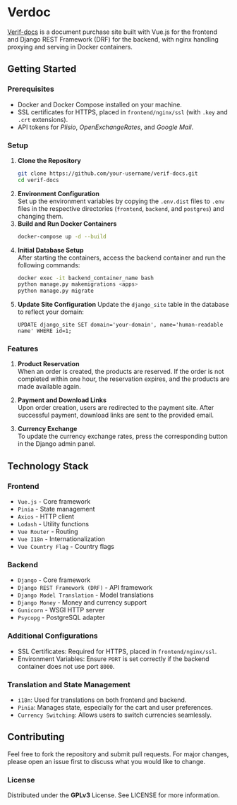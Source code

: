 # Verdoc
[Verif-docs](https://verif-docs.com) is a document purchase site built with Vue.js for the frontend and Django REST Framework (DRF) for the 
backend,
with nginx handling proxying and serving in Docker containers.

## Getting Started

### Prerequisites
* Docker and Docker Compose installed on your machine.
* SSL certificates for HTTPS, placed in `frontend/nginx/ssl` (with `.key` and `.crt` extensions).
* API tokens for _Plisio_, _OpenExchangeRates_, and _Google Mail_.

### Setup
1. **Clone the Repository**
    ```bash
    git clone https://github.com/your-username/verif-docs.git
    cd verif-docs
    ```
2. **Environment Configuration** \
   Set up the environment variables by copying the `.env.dist` files to `.env` files in the respective directories (`frontend`, `backend`, and
   `postgres`) and changing them.
3. **Build and Run Docker Containers**
    ```bash
    docker-compose up -d --build
    ```
4. **Initial Database Setup** \
   After starting the containers, access the backend container and run the following commands:
    ```bash
    docker exec -it backend_container_name bash
    python manage.py makemigrations <apps>
    python manage.py migrate
    ```
5. **Update Site Configuration**
   Update the `django_site` table in the database to reflect your domain:
    ```postgresql
    UPDATE django_site SET domain='your-domain', name='human-readable name' WHERE id=1;
    ```

### Features
1. **Product Reservation** \
   When an order is created, the products are reserved.
   If the order is not completed within one hour, the reservation expires, and the products are made available again.

2. **Payment and Download Links** \
   Upon order creation, users are redirected to the payment site. After successful payment, download links are sent to the provided email.

3. **Currency Exchange** \
   To update the currency exchange rates, press the corresponding button in the Django admin panel.

## Technology Stack

### Frontend
* `Vue.js` - Core framework
* `Pinia` - State management
* `Axios` - HTTP client
* `Lodash` - Utility functions
* `Vue Router` - Routing
* `Vue I18n` - Internationalization
* `Vue Country Flag` - Country flags

### Backend
* `Django` - Core framework
* `Django REST Framework (DRF)` - API framework
* `Django Model Translation` - Model translations
* `Django Money` - Money and currency support
* `Gunicorn` - WSGI HTTP server
* `Psycopg` - PostgreSQL adapter

### Additional Configurations
* SSL Certificates: Required for HTTPS, placed in `frontend/nginx/ssl`.
* Environment Variables: Ensure `PORT` is set correctly if the backend container does not use port `8000`.

### Translation and State Management
* `i18n`: Used for translations on both frontend and backend.
* `Pinia`: Manages state, especially for the cart and user preferences.
* `Currency Switching`: Allows users to switch currencies seamlessly.

## Contributing
Feel free to fork the repository and submit pull requests. For major changes, please open an issue first to discuss what you would like to change.

### License
Distributed under the **GPLv3** License. See LICENSE for more information.